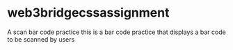 # web3bridgecssassignment
A scan bar code practice
this is a bar code practice that displays a bar code to be scanned by users